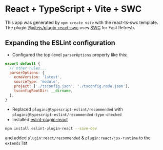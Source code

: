 # React + TypeScript + Vite + SWC

This app was generated by `npm create vite` with the react-ts-swc template. The plugin [@vitejs/plugin-react-swc](https://github.com/vitejs/vite-plugin-react-swc) uses [SWC](https://swc.rs/) for Fast Refresh.

## Expanding the ESLint configuration

- Configured the top-level `parserOptions` property like this:

```js
export default {
  // other rules...
  parserOptions: {
    ecmaVersion: 'latest',
    sourceType: 'module',
    project: ['./tsconfig.json', './tsconfig.node.json'],
    tsconfigRootDir: __dirname,
  },
}
```

- Replaced `plugin:@typescript-eslint/recommended` with `plugin:@typescript-eslint/recommended-type-checked`
- Installed [eslint-plugin-react](https://github.com/jsx-eslint/eslint-plugin-react)

```bash
npm install eslint-plugin-react --save-dev
```

  and added `plugin:react/recommended` & `plugin:react/jsx-runtime` to the `extends` list
